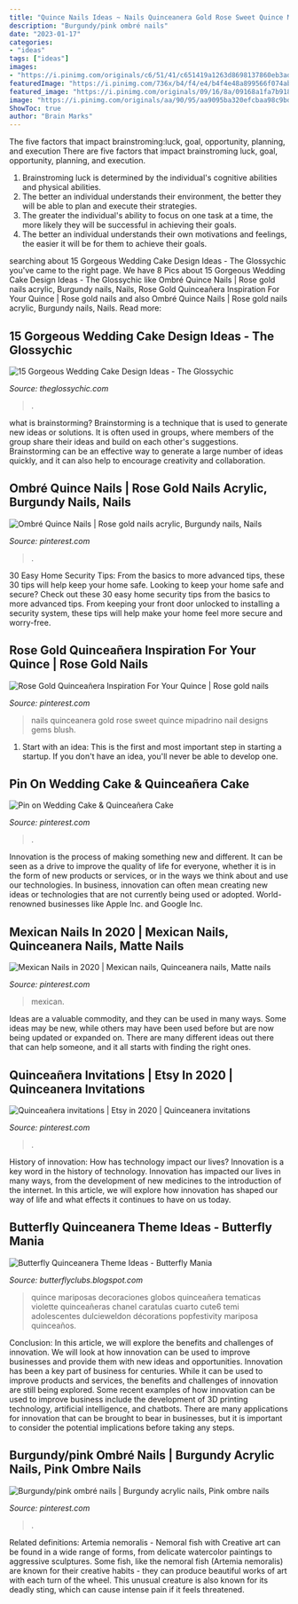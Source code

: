 ```yaml
---
title: "Quince Nails Ideas ~ Nails Quinceanera Gold Rose Sweet Quince Mipadrino Nail Designs Gems Blush"
description: "Burgundy/pink ombré nails"
date: "2023-01-17"
categories:
- "ideas"
tags: ["ideas"]
images:
- "https://i.pinimg.com/originals/c6/51/41/c651419a1263d8698137860eb3adb2ed.jpg"
featuredImage: "https://i.pinimg.com/736x/b4/f4/e4/b4f4e48a899566f074ab286325c23904.jpg"
featured_image: "https://i.pinimg.com/originals/09/16/8a/09168a1fa7b9183d39d70b152eea0d28.jpg"
image: "https://i.pinimg.com/originals/aa/90/95/aa9095ba320efcbaa98c9bd8845d22d1.jpg"
ShowToc: true
author: "Brain Marks"
---
```



The five factors that impact brainstroming:luck, goal, opportunity, planning, and execution
There are five factors that impact brainstroming luck, goal, opportunity, planning, and execution. 
1. Brainstroming luck is determined by the individual's cognitive abilities and physical abilities. 
2. The better an individual understands their environment, the better they will be able to plan and execute their strategies. 
3. The greater the individual's ability to focus on one task at a time, the more likely they will be successful in achieving their goals. 
4. The better an individual understands their own motivations and feelings, the easier it will be for them to achieve their goals. 

	

		
searching about 15 Gorgeous Wedding Cake Design Ideas - The Glossychic you've came to the right page. We have 8 Pics about 15 Gorgeous Wedding Cake Design Ideas - The Glossychic like Ombré Quince Nails | Rose gold nails acrylic, Burgundy nails, Nails, Rose Gold Quinceañera Inspiration For Your Quince | Rose gold nails and also Ombré Quince Nails | Rose gold nails acrylic, Burgundy nails, Nails. Read more:
		
    
## 15 Gorgeous Wedding Cake Design Ideas - The Glossychic

<img loading=lazy src="https://theglossychic.com/wp-content/uploads/2020/04/img_6655.jpg" onerror="this.onerror=null;this.src='https://tse2.mm.bing.net/th?id=OIP.K-ecyvhLy58nedUlq_Eq9AHaJS&amp;pid=15.1';" alt="15 Gorgeous Wedding Cake Design Ideas - The Glossychic">

_Source: theglossychic.com_

>. 

	

what is brainstorming?
Brainstorming is a technique that is used to generate new ideas or solutions. It is often used in groups, where members of the group share their ideas and build on each other's suggestions. Brainstorming can be an effective way to generate a large number of ideas quickly, and it can also help to encourage creativity and collaboration.

    
## Ombré Quince Nails | Rose Gold Nails Acrylic, Burgundy Nails, Nails

<img loading=lazy src="https://i.pinimg.com/originals/c6/51/41/c651419a1263d8698137860eb3adb2ed.jpg" onerror="this.onerror=null;this.src='https://tse1.mm.bing.net/th?id=OIP.DCU7ZQ6C_P8xd4KS5MW7pQHaNK&amp;pid=15.1';" alt="Ombré Quince Nails | Rose gold nails acrylic, Burgundy nails, Nails">

_Source: pinterest.com_

>. 

	

30 Easy Home Security Tips: From the basics to more advanced tips, these 30 tips will help keep your home safe.
Looking to keep your home safe and secure? Check out these 30 easy home security tips from the basics to more advanced tips. From keeping your front door unlocked to installing a security system, these tips will help make your home feel more secure and worry-free.

    
## Rose Gold Quinceañera Inspiration For Your Quince | Rose Gold Nails

<img loading=lazy src="https://i.pinimg.com/originals/36/ac/1a/36ac1a09bec7ee97dd39d24e31c9ddbc.jpg" onerror="this.onerror=null;this.src='https://tse3.mm.bing.net/th?id=OIP.MmkOp7sPgC5kVgw9VDe4LAHaHV&amp;pid=15.1';" alt="Rose Gold Quinceañera Inspiration For Your Quince | Rose gold nails">

_Source: pinterest.com_

>nails quinceanera gold rose sweet quince mipadrino nail designs gems blush. 

	

1. Start with an idea: This is the first and most important step in starting a startup. If you don't have an idea, you'll never be able to develop one. 

    
## Pin On Wedding Cake &amp; Quinceañera Cake

<img loading=lazy src="https://i.pinimg.com/originals/23/9c/14/239c142cb1708e41695401e4a85b8bbd.jpg" onerror="this.onerror=null;this.src='https://tse3.mm.bing.net/th?id=OIP.ePNDX0jfVBsEK4pc9DxPrAHaN1&amp;pid=15.1';" alt="Pin on Wedding Cake &amp; Quinceañera Cake">

_Source: pinterest.com_

>. 

	

Innovation is the process of making something new and different. It can be seen as a drive to improve the quality of life for everyone, whether it is in the form of new products or services, or in the ways we think about and use our technologies. In business, innovation can often mean creating new ideas or technologies that are not currently being used or adopted. World-renowned businesses like Apple Inc. and Google Inc.

    
## Mexican Nails In 2020 | Mexican Nails, Quinceanera Nails, Matte Nails

<img loading=lazy src="https://i.pinimg.com/736x/b4/f4/e4/b4f4e48a899566f074ab286325c23904.jpg" onerror="this.onerror=null;this.src='https://tse2.mm.bing.net/th?id=OIP.-k7sOqIng9KGC6w698SGFQHaJ3&amp;pid=15.1';" alt="Mexican Nails in 2020 | Mexican nails, Quinceanera nails, Matte nails">

_Source: pinterest.com_

>mexican. 

	

Ideas are a valuable commodity, and they can be used in many ways. Some ideas may be new, while others may have been used before but are now being updated or expanded on. There are many different ideas out there that can help someone, and it all starts with finding the right ones.

    
## Quinceañera Invitations | Etsy In 2020 | Quinceanera Invitations

<img loading=lazy src="https://i.pinimg.com/originals/09/16/8a/09168a1fa7b9183d39d70b152eea0d28.jpg" onerror="this.onerror=null;this.src='https://tse1.mm.bing.net/th?id=OIP.jtYDqLVPkzUOmdDW0zyDxgHaHa&amp;pid=15.1';" alt="Quinceañera invitations | Etsy in 2020 | Quinceanera invitations">

_Source: pinterest.com_

>. 

	

History of innovation: How has technology impact our lives?
Innovation is a key word in the history of technology. Innovation has impacted our lives in many ways, from the development of new medicines to the introduction of the internet. In this article, we will explore how innovation has shaped our way of life and what effects it continues to have on us today.

    
## Butterfly Quinceanera Theme Ideas - Butterfly Mania

<img loading=lazy src="https://i.pinimg.com/originals/aa/90/95/aa9095ba320efcbaa98c9bd8845d22d1.jpg" onerror="this.onerror=null;this.src='https://tse3.mm.bing.net/th?id=OIP.GgJfe0YgBH5Y9jSlmxoeEgHaLH&amp;pid=15.1';" alt="Butterfly Quinceanera Theme Ideas - Butterfly Mania">

_Source: butterflyclubs.blogspot.com_

>quince mariposas decoraciones globos quinceañera tematicas violette quinceañeras chanel caratulas cuarto cute6 temi adolescentes dulcieweldon décorations popfestivity mariposa quinceaños. 

	

Conclusion: In this article, we will explore the benefits and challenges of innovation. We will look at how innovation can be used to improve businesses and provide them with new ideas and opportunities.
Innovation has been a key part of business for centuries. While it can be used to improve products and services, the benefits and challenges of innovation are still being explored. Some recent examples of how innovation can be used to improve business include the development of 3D printing technology, artificial intelligence, and chatbots. There are many applications for innovation that can be brought to bear in businesses, but it is important to consider the potential implications before taking any steps.

    
## Burgundy/pink Ombré Nails | Burgundy Acrylic Nails, Pink Ombre Nails

<img loading=lazy src="https://i.pinimg.com/originals/1a/37/9d/1a379ddc87d14c967fa5f73c10133339.jpg" onerror="this.onerror=null;this.src='https://tse4.mm.bing.net/th?id=OIP.sA8cKGKnJUZI4Ys06bsXwAHaI3&amp;pid=15.1';" alt="Burgundy/pink ombré nails | Burgundy acrylic nails, Pink ombre nails">

_Source: pinterest.com_

>. 

	

Related definitions: Artemia nemoralis - Nemoral fish with
Creative art can be found in a wide range of forms, from delicate watercolor paintings to aggressive sculptures. Some fish, like the nemoral fish (Artemia nemoralis) are known for their creative habits - they can produce beautiful works of art with each turn of the wheel. This unusual creature is also known for its deadly sting, which can cause intense pain if it feels threatened.

